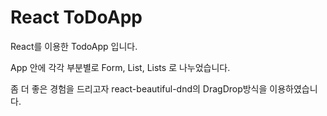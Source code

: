 # React ToDoApp

React를 이용한 TodoApp 입니다.

App 안에 각각 부분별로 Form, List, Lists 로 나누었습니다.

좀 더 좋은 경험을 드리고자 react-beautiful-dnd의 DragDrop방식을 이용하였습니다.